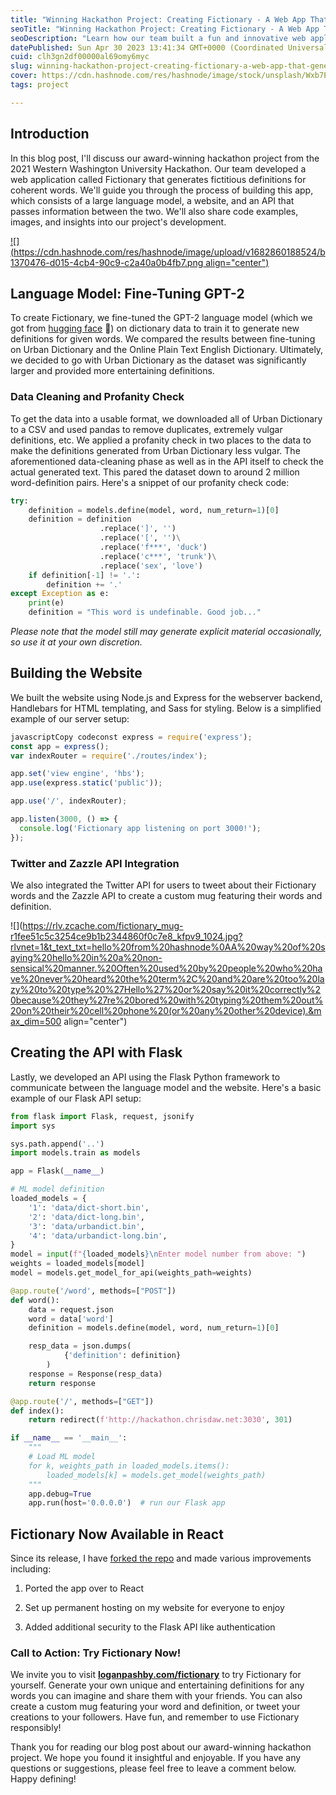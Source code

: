 ```yaml
---
title: "Winning Hackathon Project: Creating Fictionary - A Web App That Generates Fictitious Definitions"
seoTitle: "Winning Hackathon Project: Creating Fictionary - A Web App That Genera"
seoDescription: "Learn how our team built a fun and innovative web application during the 2021 Western Washington University Hackathon"
datePublished: Sun Apr 30 2023 13:41:34 GMT+0000 (Coordinated Universal Time)
cuid: clh3gn2df00000al69omy6myc
slug: winning-hackathon-project-creating-fictionary-a-web-app-that-generates-fictitious-definitions
cover: https://cdn.hashnode.com/res/hashnode/image/stock/unsplash/Wxb7EMuRKag/upload/7c91c82195b8500bfa52e49f1789fc5e.jpeg
tags: project

---
```


## Introduction

In this blog post, I'll discuss our award-winning hackathon project from the 2021 Western Washington University Hackathon. Our team developed a web application called Fictionary that generates fictitious definitions for coherent words. We'll guide you through the process of building this app, which consists of a large language model, a website, and an API that passes information between the two. We'll also share code examples, images, and insights into our project's development.

[![](https://cdn.hashnode.com/res/hashnode/image/upload/v1682860188524/b1370476-d015-4cb4-90c9-c2a40a0b4fb7.png align="center")](https://loganpashby.com/fictionary)

## **Language Model: Fine-Tuning GPT-2**

To create Fictionary, we fine-tuned the GPT-2 language model (which we got from [hugging face](https://huggingface.co/) 🤗) on dictionary data to train it to generate new definitions for given words. We compared the results between fine-tuning on Urban Dictionary and the Online Plain Text English Dictionary. Ultimately, we decided to go with Urban Dictionary as the dataset was significantly larger and provided more entertaining definitions.

### **Data Cleaning and Profanity Check**

To get the data into a usable format, we downloaded all of Urban Dictionary to a CSV and used pandas to remove duplicates, extremely vulgar definitions, etc. We applied a profanity check in two places to the data to make the definitions generated from Urban Dictionary less vulgar. The aforementioned data-cleaning phase as well as in the API itself to check the actual generated text. This pared the dataset down to around 2 million word-definition pairs. Here's a snippet of our profanity check code:

```python
try:
    definition = models.define(model, word, num_return=1)[0]
    definition = definition
                    .replace(']', '')
                    .replace('[', '')\
                    .replace('f***', 'duck')
                    .replace('c***', 'trunk')\
                    .replace('sex', 'love')
    if definition[-1] != '.':
        definition += '.'
except Exception as e:
    print(e)
    definition = "This word is undefinable. Good job..."
```

*Please note that the model still may generate explicit material occasionally, so use it at your own discretion.*

## **Building the Website**

We built the website using Node.js and Express for the webserver backend, Handlebars for HTML templating, and Sass for styling. Below is a simplified example of our server setup:

```javascript
javascriptCopy codeconst express = require('express');
const app = express();
var indexRouter = require('./routes/index');

app.set('view engine', 'hbs');
app.use(express.static('public'));

app.use('/', indexRouter);

app.listen(3000, () => {
  console.log('Fictionary app listening on port 3000!');
});
```

### **Twitter and Zazzle API Integration**

We also integrated the Twitter API for users to tweet about their Fictionary words and the Zazzle API to create a custom mug featuring their words and definition.

![](https://rlv.zcache.com/fictionary_mug-r1fee51c5c3254ce9b1b2344860f0c7e8_kfpv9_1024.jpg?rlvnet=1&t_text_txt=hello%20from%20hashnode%0AA%20way%20of%20saying%20hello%20in%20a%20non-sensical%20manner.%20Often%20used%20by%20people%20who%20have%20never%20heard%20the%20term%2C%20and%20are%20too%20lazy%20to%20type%20%27Hello%27%20or%20say%20it%20correctly%20because%20they%27re%20bored%20with%20typing%20them%20out%20on%20their%20cell%20phone%20(or%20any%20other%20device).&max_dim=500 align="center")

## **Creating the API with Flask**

Lastly, we developed an API using the Flask Python framework to communicate between the language model and the website. Here's a basic example of our Flask API setup:

```python
from flask import Flask, request, jsonify
import sys

sys.path.append('..')
import models.train as models

app = Flask(__name__)

# ML model definition
loaded_models = {
    '1': 'data/dict-short.bin',
    '2': 'data/dict-long.bin',
    '3': 'data/urbandict.bin',
    '4': 'data/urbandict-long.bin',
}
model = input(f"{loaded_models}\nEnter model number from above: ")
weights = loaded_models[model]
model = models.get_model_for_api(weights_path=weights)

@app.route('/word', methods=["POST"])
def word():
    data = request.json
    word = data['word']
    definition = models.define(model, word, num_return=1)[0]

    resp_data = json.dumps(
            {'definition': definition}
        )
    response = Response(resp_data)
    return response

@app.route('/', methods=["GET"])
def index():
    return redirect(f'http://hackathon.chrisdaw.net:3030', 301)

if __name__ == '__main__':
    """
    # Load ML model
    for k, weights_path in loaded_models.items():
        loaded_models[k] = models.get_model(weights_path)
    """
    app.debug=True
    app.run(host='0.0.0.0')  # run our Flask app
```

## **Fictionary Now Available in React**

Since its release, I have [forked the repo](https://github.com/pashbylogan/Fictionary) and made various improvements including:

1. Ported the app over to React
    
2. Set up permanent hosting on my website for everyone to enjoy
    
3. Added additional security to the Flask API like authentication
    

### **Call to Action: Try Fictionary Now!**

We invite you to visit [**loganpashby.com/fictionary**](http://loganpashby.com/fictionary) to try Fictionary for yourself. Generate your own unique and entertaining definitions for any words you can imagine and share them with your friends. You can also create a custom mug featuring your word and definition, or tweet your creations to your followers. Have fun, and remember to use Fictionary responsibly!

Thank you for reading our blog post about our award-winning hackathon project. We hope you found it insightful and enjoyable. If you have any questions or suggestions, please feel free to leave a comment below. Happy defining!